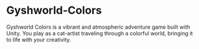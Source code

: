 # Gyshworld-Colors
Gyshworld Colors is a vibrant and atmospheric adventure game built with Unity. You play as a cat-artist traveling through a colorful world, bringing it to life with your creativity.
